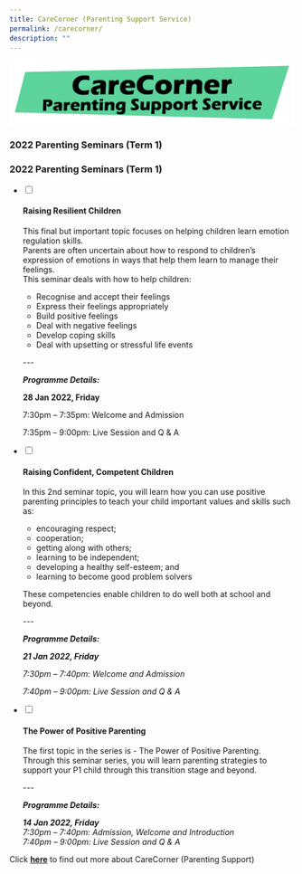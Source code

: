```yaml
---
title: CareCorner (Parenting Support Service)
permalink: /carecorner/
description: ""
---
```

[![CareCorner-heading](/images/CareCorner-heading.png)](https://innovapri.moe.edu.sg/useful_links/resource-for-parents/)

### 2022 Parenting Seminars (Term 1)

### 2022 Parenting Seminars (Term 1)


<ul class="jekyllcodex_accordion">
  <li>
    <input type="checkbox" id="accordion31">
    <label for="accordion31"><h4>Raising Resilient Children</h4></label>
    <div>
      <p>This final but important topic focuses on helping children learn emotion regulation skills.<br>Parents are often uncertain about how to respond to children’s expression of emotions in ways that help them learn to manage their feelings.<br>This seminar deals with how to help children:</p>
<ul>
<li>Recognise and accept their feelings</li>
<li>Express their feelings appropriately</li>
<li>Build positive feelings</li>
<li>Deal with negative feelings</li>
<li>Develop coping skills</li>
<li>Deal with upsetting or stressful life events</li>
</ul>
<p>---</p>
<p><em><strong>Programme Details:</strong></em></p>
<p><strong>28 Jan 2022, Friday</strong></p>
<p>7:30pm – 7:35pm: Welcome and Admission</p>
<p>7:35pm – 9:00pm: Live Session and Q &amp; A</p>
    </div>
	</li>  
  <li>
    <input type="checkbox" id="accordion32">
    <label for="accordion32"><h4>Raising Confident, Competent Children</h4></label>
    <div>
    <p>In this 2nd seminar topic, you will learn how you can use positive parenting principles to teach your child important values and skills such as:</p>
<ul>
<li>encouraging respect;</li>
<li>cooperation;</li>
<li>getting along with others;</li>
<li>learning to be independent;</li>
<li>developing a healthy self-esteem; and</li>
<li>learning to become good problem solvers</li>
</ul>
<p>These competencies enable children to do well both at school and beyond.</p>
<p>---</p>
<p><em><strong>Programme Details:</strong></em></p>
<p><em><strong>21 Jan 2022, Friday</strong></em></p>
<p><em>7:30pm – 7:40pm: Welcome and Admission</em></p>
<p><em>7:40pm – 9:00pm: Live Session and Q &amp; A</em></p>
    </div>
  </li>
  <li>
    <input type="checkbox" id="accordion33">
    <label for="accordion33"><h4>The Power of Positive Parenting</h4></label>
    <div>
      <p>The first topic in the series is - The Power of Positive Parenting. Through this seminar series, you will learn parenting strategies to support your P1 child through this transition stage and beyond.</p>
<p>---</p>
<p><em><strong>Programme Details:</strong></em></p>
<p><em><strong>14 Jan 2022, Friday</strong><br>7:30pm – 7:40pm: Admission, Welcome and Introduction<br>7:40pm – 9:00pm: Live Session and Q &amp; A</em></p>
    </div>
  </li>
</ul>



Click **[here](https://www.carecorner.org.sg/parenting-support)** to find out more about CareCorner (Parenting Support)